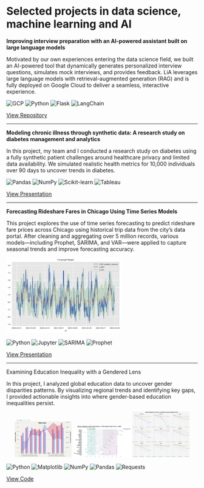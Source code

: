 # Selected projects in data science, machine learning and AI

**Improving interview preparation with an AI-powered assistant built on large language models**

Motivated by our own experiences entering the data science field, we built an AI-powered tool that dynamically generates personalized interview questions, simulates mock interviews, and provides feedback. LiA leverages large language models with retrieval-augmented generation (RAG) and is fully deployed on Google Cloud to deliver a seamless, interactive experience.

![GCP](https://img.shields.io/badge/GCP-4285F4?style=flat&logo=googlecloud&logoColor=white)
![Python](https://img.shields.io/badge/Python-3776AB?style=flat&logo=python&logoColor=white)
![Flask](https://img.shields.io/badge/Flask-000000?style=flat&logo=flask&logoColor=white)
![LangChain](https://img.shields.io/badge/LangChain-000000?style=flat&logo=langchain&logoColor=white)

[View Repository](https://github.com/jrauvola/LIA)

---

**Modeling chronic illness through synthetic data: A research study on diabetes management and analytics**

In this project, my team and I conducted a research study on diabetes using a fully synthetic patient challenges around healthcare privacy and limited data availability. We simulated realistic health metrics for 10,000 individuals over 90 days to uncover trends in diabetes.

![Pandas](https://img.shields.io/badge/Pandas-150458?style=flat&logo=pandas&logoColor=white)
![NumPy](https://img.shields.io/badge/NumPy-013243?style=flat&logo=numpy&logoColor=white)
![Scikit-learn](https://img.shields.io/badge/Scikit--Learn-F7931E?style=flat&logo=scikit-learn&logoColor=white)
![Tableau](https://img.shields.io/badge/Tableau-E97627?style=flat&logo=tableau&logoColor=white)

[View Presentation](https://drive.google.com/file/d/12ls73AwkgEWsHJklrd-VG4ucxHkjR3Tu/view?usp=sharing)

---

**Forecasting Rideshare Fares in Chicago Using Time Series Models**

This project explores the use of time series forecasting to predict rideshare fare prices across Chicago using historical trip data from the city’s data portal. After cleaning and aggregating over 5 million records, various models—including Prophet, SARIMA, and VAR—were applied to capture seasonal trends and improve forecasting accuracy.

<img src="images/time_series.png?raw=true" style="width:60%; height:auto;"/>

![Python](https://img.shields.io/badge/Python-3776AB?style=flat&logo=python&logoColor=white)
![Jupyter](https://img.shields.io/badge/Jupyter-F37626?style=flat&logo=jupyter&logoColor=white)
![SARIMA](https://img.shields.io/badge/SARIMA-4CAF50?style=flat&logo=chart-line&logoColor=white)
![Prophet](https://img.shields.io/badge/Prophet-FF6F00?style=flat&logo=forecast&logoColor=white)

[View Presentation](https://drive.google.com/file/d/1OxEzlpymiFckPbTt2TWsgCdXYCSEr846/view?usp=sharing)

---
Examining Education Inequality with a Gendered Lens

In this project, I analyzed global education data to uncover gender disparities patterns. By visualizing regional trends and identifying key gaps, I provided actionable insights into where gender-based education inequalities persist.

<p align="center">
  <img src="images/vis1.png?raw=true" width="30%"/>
  <img src="images/vis2.png?raw=true" width="30%"/>
  <img src="images/vis3.png?raw=true" width="30%"/>
</p>

![Python](https://img.shields.io/badge/Python-3776AB?style=flat&logo=python&logoColor=white)
![Matplotlib](https://img.shields.io/badge/Matplotlib-11557C?style=flat&logo=plotly&logoColor=white)
![NumPy](https://img.shields.io/badge/NumPy-013243?style=flat&logo=numpy&logoColor=white)
![Pandas](https://img.shields.io/badge/Pandas-150458?style=flat&logo=pandas&logoColor=white)
![Requests](https://img.shields.io/badge/Requests-20232A?style=flat&logo=python&logoColor=white)

[View Code](https://colab.research.google.com/drive/1NiEQks2TgGkkH2j2dm3wdyCGvxMH0wIj#scrollTo=aa945d5c)
